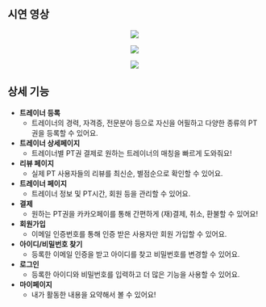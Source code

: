 ## 시연 영상

<p align="center">
  <img src="https://github.com/reBanJJaki/JakSim2.0/assets/80148941/d300e14d-9ad1-49b4-b919-604ae7cce784">
</p>

<p align="center">
  <img src="https://github.com/reBanJJaki/JakSim2.0/assets/80148941/7632cbc8-e0e9-46a2-bfd5-004ceae51acf">
</p>

<p align="center">
  <img src="https://github.com/reBanJJaki/JakSim2.0/assets/80148941/96404a82-1c30-452a-ae2c-4fc2a386f276">
</p>

## 상세 기능
- **트레이너 등록**
    - 트레이너의 경력, 자격증, 전문분야 등으로 자신을 어필하고 다양한 종류의 PT권을 등록할 수 있어요.
- **트레이너 상세페이지**
    - 트레이너별 PT권 결제로 원하는 트레이너의 매칭을 빠르게 도와줘요!
- **리뷰 페이지**
    - 실제 PT 사용자들의 리뷰를 최신순, 별점순으로 확인할 수 있어요.
- **트레이너 페이지**
    - 트레이너 정보 및 PT시간, 회원 등을 관리할 수 있어요.
- **결제**
    - 원하는 PT권을 카카오페이를 통해 간편하게 (재)결제, 취소, 환불할 수 있어요!
- **회원가입**
    - 이메일 인증번호를 통해 인증 받은 사용자만 회원 가입할 수 있어요.
- **아이디/비밀번호 찾기**
    - 등록한 이메일 인증을 받고 아이디를 찾고 비밀번호를 변경할 수 있어요.
- **로그인**
    - 등록한 아이디와 비밀번호를 입력하고 더 많은 기능을 사용할 수 있어요.
- **마이페이지**
    - 내가 활동한 내용을 요약해서 볼 수 있어요!